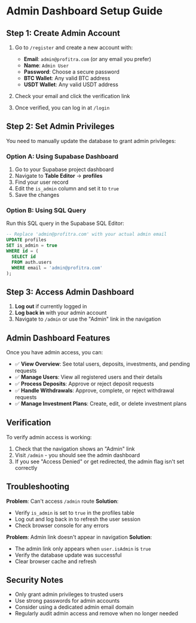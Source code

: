 # Admin Dashboard Setup Guide

## Step 1: Create Admin Account

1. Go to `/register` and create a new account with:
   - **Email**: `admin@profitra.com` (or any email you prefer)
   - **Name**: `Admin User`
   - **Password**: Choose a secure password
   - **BTC Wallet**: Any valid BTC address
   - **USDT Wallet**: Any valid USDT address

2. Check your email and click the verification link

3. Once verified, you can log in at `/login`

## Step 2: Set Admin Privileges

You need to manually update the database to grant admin privileges:

### Option A: Using Supabase Dashboard
1. Go to your Supabase project dashboard
2. Navigate to **Table Editor** → **profiles**
3. Find your user record
4. Edit the `is_admin` column and set it to `true`
5. Save the changes

### Option B: Using SQL Query
Run this SQL query in the Supabase SQL Editor:

```sql
-- Replace 'admin@profitra.com' with your actual admin email
UPDATE profiles 
SET is_admin = true 
WHERE id = (
  SELECT id 
  FROM auth.users 
  WHERE email = 'admin@profitra.com'
);
```

## Step 3: Access Admin Dashboard

1. **Log out** if currently logged in
2. **Log back in** with your admin account
3. Navigate to `/admin` or use the "Admin" link in the navigation

## Admin Dashboard Features

Once you have admin access, you can:

- ✅ **View Overview**: See total users, deposits, investments, and pending requests
- ✅ **Manage Users**: View all registered users and their details
- ✅ **Process Deposits**: Approve or reject deposit requests
- ✅ **Handle Withdrawals**: Approve, complete, or reject withdrawal requests
- ✅ **Manage Investment Plans**: Create, edit, or delete investment plans

## Verification

To verify admin access is working:

1. Check that the navigation shows an "Admin" link
2. Visit `/admin` - you should see the admin dashboard
3. If you see "Access Denied" or get redirected, the admin flag isn't set correctly

## Troubleshooting

**Problem**: Can't access `/admin` route
**Solution**: 
- Verify `is_admin` is set to `true` in the profiles table
- Log out and log back in to refresh the user session
- Check browser console for any errors

**Problem**: Admin link doesn't appear in navigation
**Solution**:
- The admin link only appears when `user.isAdmin` is `true`
- Verify the database update was successful
- Clear browser cache and refresh

## Security Notes

- Only grant admin privileges to trusted users
- Use strong passwords for admin accounts
- Consider using a dedicated admin email domain
- Regularly audit admin access and remove when no longer needed